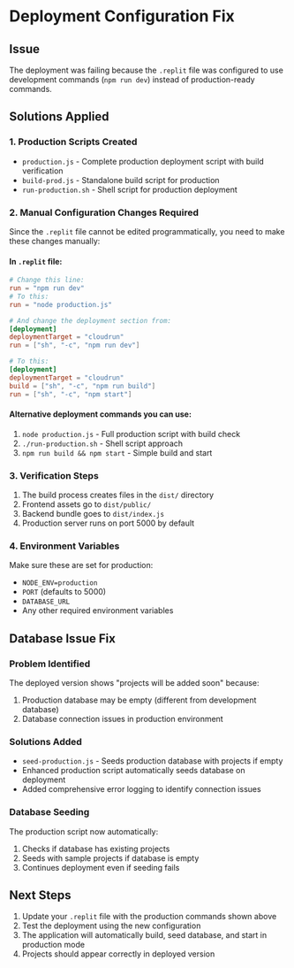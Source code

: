 # Deployment Configuration Fix

## Issue
The deployment was failing because the `.replit` file was configured to use development commands (`npm run dev`) instead of production-ready commands.

## Solutions Applied

### 1. Production Scripts Created
- `production.js` - Complete production deployment script with build verification
- `build-prod.js` - Standalone build script for production
- `run-production.sh` - Shell script for production deployment

### 2. Manual Configuration Changes Required

Since the `.replit` file cannot be edited programmatically, you need to make these changes manually:

#### In `.replit` file:
```toml
# Change this line:
run = "npm run dev"
# To this:
run = "node production.js"

# And change the deployment section from:
[deployment]
deploymentTarget = "cloudrun"
run = ["sh", "-c", "npm run dev"]

# To this:
[deployment]
deploymentTarget = "cloudrun"
build = ["sh", "-c", "npm run build"]
run = ["sh", "-c", "npm start"]
```

#### Alternative deployment commands you can use:
1. `node production.js` - Full production script with build check
2. `./run-production.sh` - Shell script approach
3. `npm run build && npm start` - Simple build and start

### 3. Verification Steps
1. The build process creates files in the `dist/` directory
2. Frontend assets go to `dist/public/`
3. Backend bundle goes to `dist/index.js`
4. Production server runs on port 5000 by default

### 4. Environment Variables
Make sure these are set for production:
- `NODE_ENV=production`
- `PORT` (defaults to 5000)
- `DATABASE_URL`
- Any other required environment variables

## Database Issue Fix

### Problem Identified
The deployed version shows "projects will be added soon" because:
1. Production database may be empty (different from development database)
2. Database connection issues in production environment

### Solutions Added
- `seed-production.js` - Seeds production database with projects if empty
- Enhanced production script automatically seeds database on deployment
- Added comprehensive error logging to identify connection issues

### Database Seeding
The production script now automatically:
1. Checks if database has existing projects
2. Seeds with sample projects if database is empty
3. Continues deployment even if seeding fails

## Next Steps
1. Update your `.replit` file with the production commands shown above
2. Test the deployment using the new configuration
3. The application will automatically build, seed database, and start in production mode
4. Projects should appear correctly in deployed version